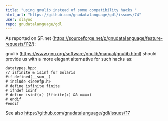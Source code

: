```yaml
---
title: "using gnulib instead of some compatibility hacks "
html_url: "https://github.com/gnudatalanguage/gdl/issues/74"
user: slayoo
repo: gnudatalanguage/gdl
---
```


As reported on SF.net (https://sourceforge.net/p/gnudatalanguage/feature-requests/112/):

gnulib (https://www.gnu.org/software/gnulib/manual/gnulib.html) should provide us with a more elegant alternative for such hacks as:

```
datatypes.hpp:
// isfinite & isinf for Solaris
#if defined(__sun__)
# include <ieeefp.h>
# define isfinite finite
# ifndef isinf
# define isinf(x) (!finite(x) && x==x)
# endif
#endif
```

See also https://github.com/gnudatalanguage/gdl/issues/17